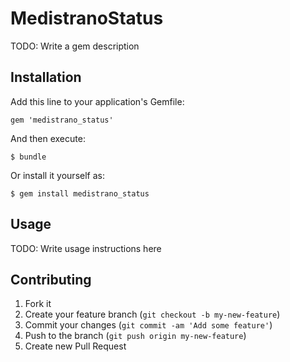 # MedistranoStatus

TODO: Write a gem description

## Installation

Add this line to your application's Gemfile:

    gem 'medistrano_status'

And then execute:

    $ bundle

Or install it yourself as:

    $ gem install medistrano_status

## Usage

TODO: Write usage instructions here

## Contributing

1. Fork it
2. Create your feature branch (`git checkout -b my-new-feature`)
3. Commit your changes (`git commit -am 'Add some feature'`)
4. Push to the branch (`git push origin my-new-feature`)
5. Create new Pull Request
